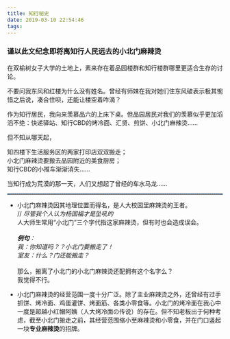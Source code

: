 ```yaml
---
title: 知行秘史
date: 2019-03-10 22:54:46
tags:
---
```

### 谨以此文纪念即将离知行人民远去的小北门麻辣烫

在双榆树女子大学的土地上，素来存在着品园楼群和知行楼群哪里更适合生存的讨论。

不要问我东风和红楼为什么没有姓名。曾经有师妹在我对她们住东风破表示极其惋惜之后说，凑合住呗，还能让楼空着咋滴？

作为知行居民，我向来羡慕品六的上床下桌。但品园居民对我们的羡慕似乎更加滔滔不绝：快递驿站、知行CBD的烤冷面、汇贤、煎饼、小北门麻辣烫……

但不知从哪天起，

知四楼下生活服务区的两家打印店双双搬走；<br>小北门麻辣烫要搬去品园附近的美食厨房；<br>知行CBD的小推车渐渐消失……

当知行成为荒漠的那一天，人们又想起了曾经的车水马龙……

<hr style="height:1px;border:none;border-top:1px dashed #0066CC;" />

- 小北门麻辣烫因其地理位置而得名，是人大校园里麻辣烫的王者。<br>// *尽管我个人认为杨国福才是坠吼的* <br>人大师生常用“小北门”三个字代指这家麻辣烫，但有时也会造成误会。<br><br>***例句**：<br>我：你知道吗？？小北门要搬走了！<br>室友：什么？门还能搬走？*<br><br>那么，搬离了小北门的小北门麻辣烫还配拥有这个名字么？<br>我觉得不行。

- 小北门麻辣烫的经营范围一度十分广泛。除了主业麻辣烫之外，还曾经有过手抓饼、烤冷面、鸡蛋灌饼、烤面筋、各类小零食等。小北门的烤冷面在我心中一度是超越小红帽阿姨（人大烤冷面の传说）的存在。但不知老板出于何种考虑，截至小北门搬走之前，其经营范围缩小至麻辣烫和小零食，并在门口竖起一块**专业麻辣烫**的招牌。